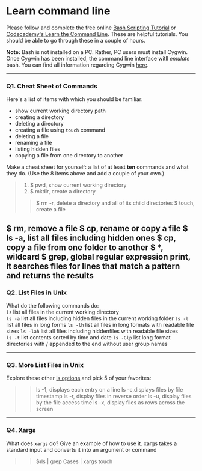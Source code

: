 # Learn command line

Please follow and complete the free online [Bash Scripting Tutorial](https://ryanstutorials.net/bash-scripting-tutorial/) or [Codecademy's Learn the Command Line](https://www.codecademy.com/learn/learn-the-command-line). These are helpful tutorials. You should be able to go through these in a couple of hours.

**Note:** Bash is not installed on a PC. Rather, PC users must install Cygwin. Once Cygwin has been installed, the command line interface witll _emulate_ bash. You can find all information regarding Cygwin [here](https://www.cygwin.com/).

---

### Q1.  Cheat Sheet of Commands  

Here's a list of items with which you should be familiar:  
* show current working directory path
* creating a directory
* deleting a directory
* creating a file using `touch` command
* deleting a file
* renaming a file
* listing hidden files
* copying a file from one directory to another

Make a cheat sheet for yourself: a list of at least **ten** commands and what they do.  (Use the 8 items above and add a couple of your own.) 
> > 
>1. $ pwd, show current working directory 
>2. $ mkdir, create a directory
>>$ rm -r, delete a directory and all of its child directories
$ touch, create a file

$ rm, remove a file
$ cp, rename or copy a file 
$ ls -a, list all files including hidden ones 
$ cp, copy a file from one folder to another
$ *, wildcard
$ grep, global regular expression print, it searches files for lines that match a pattern and returns the results 
---

### Q2.  List Files in Unix   

What do the following commands do:  
`ls` list all files in the current working directory  
`ls -a`  list all files including hidden files in the current working folder
`ls -l`  list all files in long forms 
`ls -lh` list all files in long formats with readable file sizes 
`ls -lah` list all files including hiddenfiles with readable file sizes  
`ls -t`  list contents sorted by time and date
`ls -Glp` list long format directories with / appended to the end without user group names


> > 

---

### Q3.  More List Files in Unix  

Explore these other [ls options](http://www.techonthenet.com/unix/basic/ls.php) and pick 5 of your favorites:

> > ls -1, displays each entry on a line 
ls -c,displays files by file timestamp
ls -r, display files in reverse order 
ls -u, display files by the file access time
ls -x, display files as rows across the screen 
 

---

### Q4.  Xargs   

What does `xargs` do? Give an example of how to use it.
xargs takes a standard input and converts it into an argument or command
> > $\ls | grep Cases | xargs touch


 

